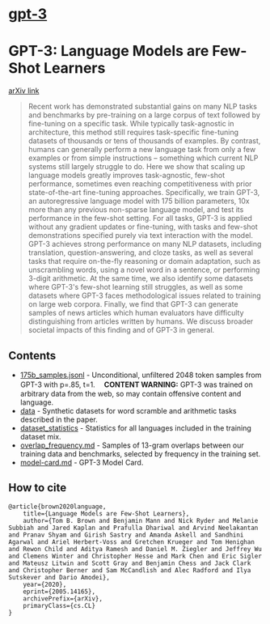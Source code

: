 # [gpt-3](https://github.com/openai/gpt-3)

# GPT-3: Language Models are Few-Shot Learners

[arXiv link](https://arxiv.org/abs/2005.14165)
> Recent work has demonstrated substantial gains on many NLP tasks and benchmarks by pre-training on a large corpus of text followed by fine-tuning on a specific task. While typically task-agnostic in architecture, this method still requires task-specific fine-tuning datasets of thousands or tens of thousands of examples. By contrast, humans can generally perform a new language task from only a few examples or from simple instructions – something which current NLP systems still largely struggle to do. Here we show that scaling up language models greatly improves task-agnostic, few-shot performance, sometimes even reaching competitiveness with prior state-of-the-art fine-tuning approaches. Specifically, we train GPT-3, an autoregressive language model with 175 billion parameters, 10x more than any previous non-sparse language model, and test its performance in the few-shot setting.  For all tasks, GPT-3 is applied without any gradient updates or fine-tuning, with tasks and few-shot demonstrations specified purely via text interaction with the model.  GPT-3 achieves strong performance on many NLP datasets, including translation, question-answering, and cloze tasks, as well as several tasks that require on-the-fly reasoning or domain adaptation, such as unscrambling words, using a novel word in a sentence, or performing 3-digit arithmetic. At the same time, we also identify some datasets where GPT-3's few-shot learning still struggles, as well as some datasets where GPT-3 faces methodological issues related to training on large web corpora. Finally, we find that GPT-3 can generate samples of news articles which human evaluators have difficulty distinguishing from articles written by humans.  We discuss broader societal impacts of this finding and of GPT-3 in general.

## Contents
- [175b_samples.jsonl](175b_samples.jsonl) - Unconditional, unfiltered 2048 token samples from GPT-3 with p=.85, t=1.&#12288;
**CONTENT WARNING:** GPT-3 was trained on arbitrary data from the web, so may contain offensive content and language.
- [data](data) - Synthetic datasets for word scramble and arithmetic tasks described in the paper.
- [dataset_statistics](dataset_statistics) - Statistics for all languages included in the training dataset mix.
- [overlap_frequency.md](overlap_frequency.md) - Samples of 13-gram overlaps between our training data and benchmarks, selected by frequency in the training set.
- [model-card.md](model-card.md) - GPT-3 Model Card.

## How to cite
```
@article{brown2020language,
    title={Language Models are Few-Shot Learners},
    author={Tom B. Brown and Benjamin Mann and Nick Ryder and Melanie Subbiah and Jared Kaplan and Prafulla Dhariwal and Arvind Neelakantan and Pranav Shyam and Girish Sastry and Amanda Askell and Sandhini Agarwal and Ariel Herbert-Voss and Gretchen Krueger and Tom Henighan and Rewon Child and Aditya Ramesh and Daniel M. Ziegler and Jeffrey Wu and Clemens Winter and Christopher Hesse and Mark Chen and Eric Sigler and Mateusz Litwin and Scott Gray and Benjamin Chess and Jack Clark and Christopher Berner and Sam McCandlish and Alec Radford and Ilya Sutskever and Dario Amodei},
    year={2020},
    eprint={2005.14165},
    archivePrefix={arXiv},
    primaryClass={cs.CL}
}
```

